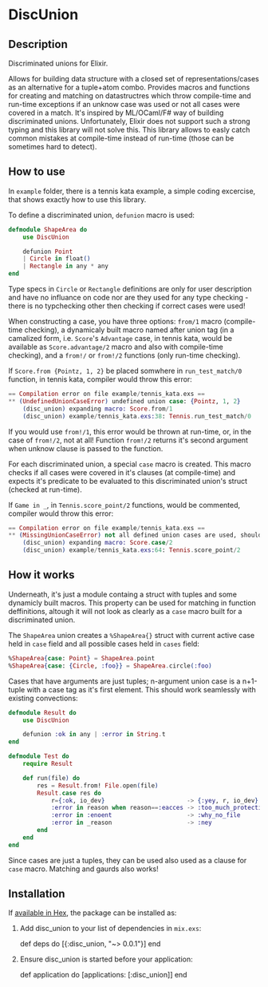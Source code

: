 # DiscUnion

## Description

Discriminated unions for Elixir.

Allows for building data structure with a closed set of representations/cases as an alternative for a tuple+atom combo.
Provides macros and functions for creating and matching on datastructres which throw compile-time and run-time
exceptions if an unknow case was used or not all cases were covered in a match. It's inspired by ML/OCaml/F# way of
building discriminated unions. Unfortunately, Elixir does not support such a strong typing and this library will not
solve this. This library allows to easly catch common mistakes at compile-time instead of run-time (those can be
sometimes hard to detect).

## How to use

In `example` folder, there is a tennis kata example, a simple coding excercise, that shows exactly how to use this
library.

To define a discriminated union, `defunion` macro is used:

``` elixir
defmodule ShapeArea do
    use DiscUnion

    defunion Point
    | Circle in float()
    | Rectangle in any * any
end
```

Type specs in `Circle` or `Rectangle` definitions are only for user description and have no influance on code nor are
they used for any type checking - there is no typchecking other then checking if correct cases were used!

When constructing a case, you have three options: `from/1` macro (compile-time checking), a dynamicaly built macro named
after union tag (in a camalized form, i.e. `Score`'s `Advantage` case, in tennis kata, would be available as
`Score.advantage/2` macro and also with compile-time checking), and a `from!/` or `from!/2` functions (only run-time
checking).

If `Score.from {Pointz, 1, 2}` be placed somwhere in `run_test_match/0` function, in tennis kata, compiler would throw
this error:

``` elixir
== Compilation error on file example/tennis_kata.exs ==
** (UndefinedUnionCaseError) undefined union case: {Pointz, 1, 2}
    (disc_union) expanding macro: Score.from/1
    (disc_union) example/tennis_kata.exs:38: Tennis.run_test_match/0
```

If you would use `from!/1`, this error would be thrown at run-time, or, in the case of `from!/2`, not at all! Function
`from!/2` returns it's second argument when unknow clause is passed to the function.


For each discriminated union, a special `case` macro is created. This macro checks if all cases were covered in it's
clauses (at compile-time) and expects it's predicate to be evaluated to this discriminated union's struct (checked at
run-time).

If `Game in _`, in `Tennis.score_point/2` functions, would be commented, compiler would throw this error:

``` elixir
== Compilation error on file example/tennis_kata.exs ==
** (MissingUnionCaseError) not all defined union cases are used, should be all of: Points in "PlayerPoints" * "PlayerPoints", Advantage in "Player", Deuce, Game in "Player"
    (disc_union) expanding macro: Score.case/2
    (disc_union) example/tennis_kata.exs:64: Tennis.score_point/2

```


## How it works

Underneath, it's just a module containg a struct with tuples and some dynamicly built macros. This property can be used
for matching in function deffinitions, altough it will not look as clearly as a `case` macro built for a discriminated
union.


The `ShapeArea` union creates a `%ShapeArea{}` struct with current active case held in `case` field and all possible
cases held in `cases` field:

``` elixir
%ShapeArea{case: Point} = ShapeArea.point
%ShapeArea{case: {Circle, :foo}} = ShapeArea.circle(:foo)
```

Cases that have arguments are just tuples; n-argument union case is a n+1-tuple with a case tag as it's first element.
This should work seamlessly with existing convections:

``` elixir
defmodule Result do
    use DiscUnion

    defunion :ok in any | :error in String.t
end

defmodule Test do
    require Result

    def run(file) do
        res = Result.from! File.open(file)
        Result.case res do
            r={:ok, io_dev}                       -> {:yey, r, io_dev}
            :error in reason when reason==:eacces -> :too_much_protections
            :error in :enoent                     -> :why_no_file
            :error in _reason                     -> :ney
        end
    end
end
```
Since cases are just a tuples, they can be used also used as a clause for `case` macro. Matching and gaurds also works!


## Installation

If [available in Hex](https://hex.pm/docs/publish), the package can be installed as:

  1. Add disc_union to your list of dependencies in `mix.exs`:

        def deps do
          [{:disc_union, "~> 0.0.1"}]
        end

  2. Ensure disc_union is started before your application:

        def application do
          [applications: [:disc_union]]
        end
